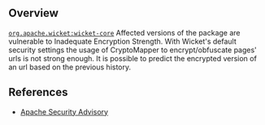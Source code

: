 ## Overview
[`org.apache.wicket:wicket-core`](http://search.maven.org/#search%7Cga%7C1%7Ca%3A%22wicket-core%22)
Affected versions of the package are vulnerable to Inadequate Encryption Strength. With Wicket's default security settings the usage of CryptoMapper to encrypt/obfuscate pages' urls is not strong enough. It is possible to predict the encrypted version of an url based on the previous history.

## References
- [Apache Security Advisory](https://mail-archives.apache.org/mod_mbox/wicket-users/201502.mbox/%3CCAMomwMpLPDYezc=iFofm1R1Uq37vUFJ8VC-_ex5SU8-HAKBoRw@mail.gmail.com%3E)
